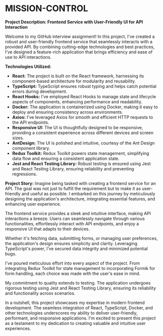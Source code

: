 # MISSION-CONTROL
**Project Description: Frontend Service with User-Friendly UI for API Interaction**

Welcome to my GitHub interview assignment! In this project, I've created a robust and user-friendly frontend service that seamlessly interacts with a provided API. By combining cutting-edge technologies and best practices, I've designed a feature-rich application that brings efficiency and ease of use to API interactions. 

**Technologies Utilized:**
- **React:** The project is built on the React framework, harnessing its component-based architecture for modularity and reusability.
- **TypeScript:** TypeScript ensures robust typing and helps catch potential errors during development.
- **React Hooks:** I've employed React Hooks to manage state and lifecycle aspects of components, enhancing performance and readability.
- **Docker:** The application is containerized using Docker, making it easy to deploy and ensuring consistency across environments.
- **Axios:** I've leveraged Axios for smooth and efficient HTTP requests to the API endpoints.
- **Responsive UI:** The UI is thoughtfully designed to be responsive, providing a consistent experience across different devices and screen sizes.
- **AntDesign:** The UI is polished and intuitive, courtesy of the Ant Design component library.
- **Redux Toolkit:** Redux Toolkit powers state management, simplifying data flow and ensuring a consistent application state.
- **Jest and React Testing Library:** Robust testing is ensured using Jest and React Testing Library, ensuring reliability and preventing regressions.

**Project Story:**
Imagine being tasked with creating a frontend service for an API. The goal was not just to fulfill the requirement but to make it as user-friendly and useful as possible. I embarked on this journey by meticulously designing the application's architecture, integrating essential features, and enhancing user experience.

The frontend service provides a sleek and intuitive interface, making API interactions a breeze. Users can seamlessly navigate through various functionalities, effortlessly interact with API endpoints, and enjoy a responsive UI that adapts to their devices.

Whether it's fetching data, submitting forms, or managing user preferences, the application's design ensures simplicity and clarity. Leveraging TypeScript's power, I've secured data integrity and minimized potential bugs.

I've poured meticulous effort into every aspect of the project. From integrating Redux Toolkit for state management to incorporating Formik for form handling, each choice was made with the user's ease in mind.

My commitment to quality extends to testing. The application undergoes rigorous testing using Jest and React Testing Library, ensuring its reliability and functionality across scenarios.

In a nutshell, this project showcases my expertise in modern frontend development. The seamless integration of React, TypeScript, Docker, and other technologies underscores my ability to deliver user-friendly, performant, and responsive applications. I'm excited to present this project as a testament to my dedication to creating valuable and intuitive user experiences.
